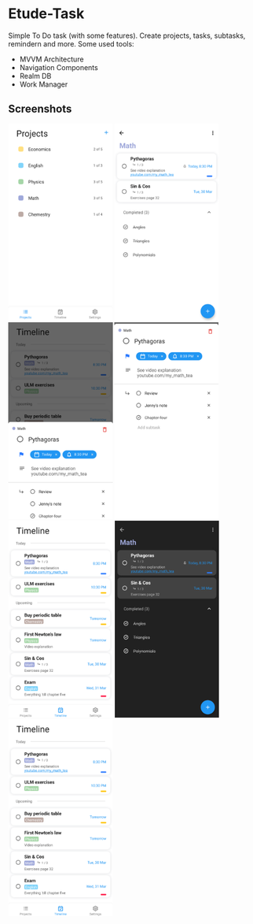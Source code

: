 # Etude-Task
Simple To Do task (with some features). Create projects, tasks, subtasks, remindern and more.
Some used tools:
* MVVM Architecture
* Navigation Components
* Realm DB
* Work Manager

Screenshots
-----------
<img src="screenshots/projects.png" height="400" alt="Projects"/> <img src="screenshots/tasks.png" height="400" alt="Tasks"/> <img src="screenshots/details_colapsed.png" height="400" alt="Task Details Collapsed"/> <img src="screenshots/details_expanded.png" height="400" alt="Tasks Details Expanded"/> <img src="screenshots/timeline.png" height="400" alt="Timeline"/> <img src="screenshots/tasks_dark.png" height="400" alt="Tasks Dark"/> <img src="screenshots/timeline.png" height="400" alt="Timeline Dark"/>
